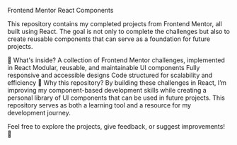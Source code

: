 Frontend Mentor React Components

This repository contains my completed projects from Frontend Mentor, all built using React. The goal is not only to complete the challenges but also to create reusable components that can serve as a foundation for future projects.

🔹 What's inside?
A collection of Frontend Mentor challenges, implemented in React
Modular, reusable, and maintainable UI components
Fully responsive and accessible designs
Code structured for scalability and efficiency
🚀 Why this repository?
By building these challenges in React, I’m improving my component-based development skills while creating a personal library of UI components that can be used in future projects. This repository serves as both a learning tool and a resource for my development journey.

Feel free to explore the projects, give feedback, or suggest improvements! 🚀